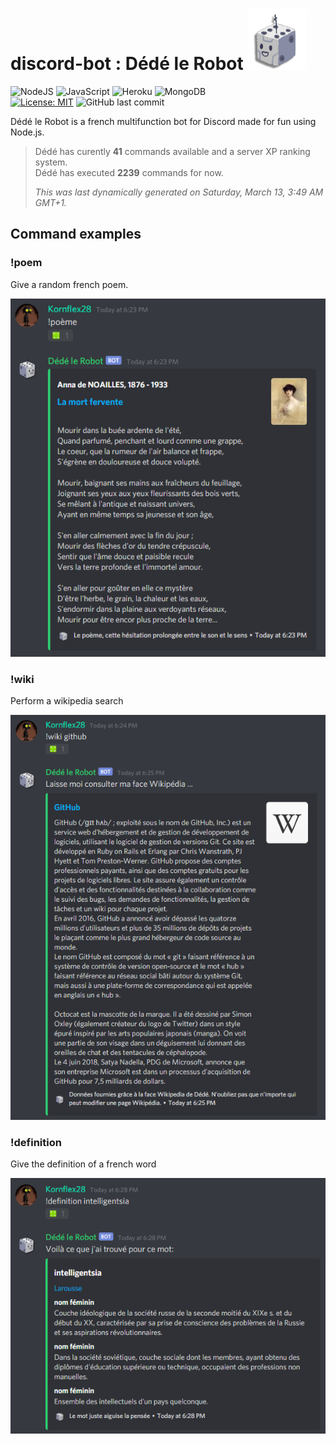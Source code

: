# discord-bot : Dédé le Robot ![Dédé le Robot ](img/bot_icon.png?raw=true)
![NodeJS](https://img.shields.io/badge/Node.js%20-%2343853D.svg?&style=flat-square&logo=node.js&logoColor=white)
![JavaScript](https://img.shields.io/badge/JavaScript%20-%23323330.svg?&style=flat-square&logo=javascript&logoColor=%23F7DF1E)
![Heroku](https://img.shields.io/badge/Heroku%20-%23430098.svg?&style=flat-square&logo=heroku&logoColor=white)
![MongoDB](https://img.shields.io/badge/MongoDB-%234ea94b.svg?&style=flat-square&logo=mongodb&logoColor=white)
<br>
[![License: MIT](https://img.shields.io/badge/License-MIT-yellow.svg?style=flat-square)](https://github.com/Kornflex28/discord-bot/blob/master/LICENSE)
![GitHub last commit](https://img.shields.io/github/last-commit/Kornflex28/discord-bot?style=flat-square)

Dédé le Robot is a french multifunction bot for Discord made for fun using Node.js.

>Dédé has curently **41** commands available and a server XP ranking system.<br>
>Dédé has executed **2239** commands for now.
>
> *This was last dynamically generated on Saturday, March 13, 3:49 AM GMT+1.*

## Command examples
### !poem 
Give a random french poem.

![Poem example](img/poem_example.png) 

### !wiki
Perform a wikipedia search

![Wikipedia example](img/wiki_example.png) 

### !definition
Give the definition of a french word

![Definition example](img/definition_example.png)
